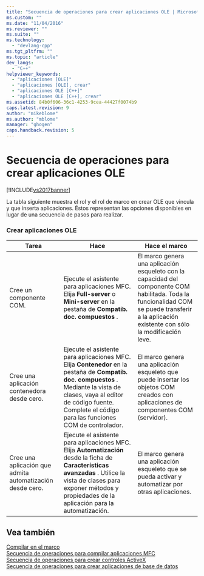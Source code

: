 ```yaml
---
title: "Secuencia de operaciones para crear aplicaciones OLE | Microsoft Docs"
ms.custom: ""
ms.date: "11/04/2016"
ms.reviewer: ""
ms.suite: ""
ms.technology: 
  - "devlang-cpp"
ms.tgt_pltfrm: ""
ms.topic: "article"
dev_langs: 
  - "C++"
helpviewer_keywords: 
  - "aplicaciones [OLE]"
  - "aplicaciones [OLE], crear"
  - "aplicaciones OLE [C++]"
  - "aplicaciones OLE [C++], crear"
ms.assetid: 84b0f606-36c1-4253-9cea-44427f0074b9
caps.latest.revision: 9
author: "mikeblome"
ms.author: "mblome"
manager: "ghogen"
caps.handback.revision: 5
---
```

# Secuencia de operaciones para crear aplicaciones OLE
[!INCLUDE[vs2017banner](../assembler/inline/includes/vs2017banner.md)]

La tabla siguiente muestra el rol y el rol de marco en crear OLE que vincula y que inserta aplicaciones.  Éstos representan las opciones disponibles en lugar de una secuencia de pasos para realizar.  
  
### Crear aplicaciones OLE  
  
|Tarea|Hace|Hace el marco|  
|-----------|----------|-------------------|  
|Cree un componente COM.|Ejecute el asistente para aplicaciones MFC.  Elija **Full\-server** o **Mini\-server** en la pestaña de **Compatib. doc. compuestos** .|El marco genera una aplicación esqueleto con la capacidad del componente COM habilitada.  Toda la funcionalidad COM se puede transferir a la aplicación existente con sólo la modificación leve.|  
|Cree una aplicación contenedora desde cero.|Ejecute el asistente para aplicaciones MFC.  Elija **Contenedor** en la pestaña de **Compatib. doc. compuestos** .  Mediante la vista de clases, vaya al editor de código fuente.  Complete el código para las funciones COM de controlador.|El marco genera una aplicación esqueleto que puede insertar los objetos COM creados con aplicaciones de componentes COM \(servidor\).|  
|Cree una aplicación que admita automatización desde cero.|Ejecute el asistente para aplicaciones MFC.  Elija **Automatización** desde la ficha de **Características avanzadas** .  Utilice la vista de clases para exponer métodos y propiedades de la aplicación para la automatización.|El marco genera una aplicación esqueleto que se pueda activar y automatizar por otras aplicaciones.|  
  
## Vea también  
 [Compilar en el marco](../mfc/building-on-the-framework.md)   
 [Secuencia de operaciones para compilar aplicaciones MFC](../mfc/sequence-of-operations-for-building-mfc-applications.md)   
 [Secuencia de operaciones para crear controles ActiveX](../mfc/sequence-of-operations-for-creating-activex-controls.md)   
 [Secuencia de operaciones para crear aplicaciones de base de datos](../mfc/sequence-of-operations-for-creating-database-applications.md)